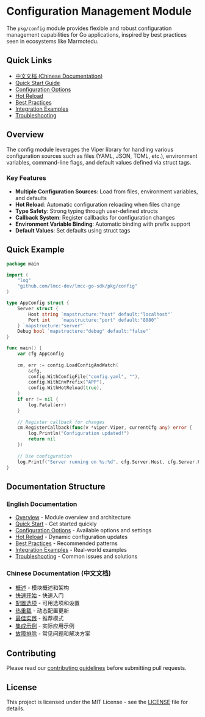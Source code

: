# Configuration Management Module

The `pkg/config` module provides flexible and robust configuration management capabilities for Go applications, inspired by best practices seen in ecosystems like Marmotedu.

## Quick Links

- [中文文档 (Chinese Documentation)](README_zh.md)
- [Quick Start Guide](en/01_quick_start.md)
- [Configuration Options](en/02_configuration_options.md)
- [Hot Reload](en/03_hot_reload.md)
- [Best Practices](en/04_best_practices.md)
- [Integration Examples](en/05_integration_examples.md)
- [Troubleshooting](en/06_troubleshooting.md)

## Overview

The config module leverages the Viper library for handling various configuration sources such as files (YAML, JSON, TOML, etc.), environment variables, command-line flags, and default values defined via struct tags.

### Key Features

- **Multiple Configuration Sources**: Load from files, environment variables, and defaults
- **Hot Reload**: Automatic configuration reloading when files change
- **Type Safety**: Strong typing through user-defined structs
- **Callback System**: Register callbacks for configuration changes
- **Environment Variable Binding**: Automatic binding with prefix support
- **Default Values**: Set defaults using struct tags

## Quick Example

```go
package main

import (
    "log"
    "github.com/lmcc-dev/lmcc-go-sdk/pkg/config"
)

type AppConfig struct {
    Server struct {
        Host string `mapstructure:"host" default:"localhost"`
        Port int    `mapstructure:"port" default:"8080"`
    } `mapstructure:"server"`
    Debug bool `mapstructure:"debug" default:"false"`
}

func main() {
    var cfg AppConfig
    
    cm, err := config.LoadConfigAndWatch(
        &cfg,
        config.WithConfigFile("config.yaml", ""),
        config.WithEnvPrefix("APP"),
        config.WithHotReload(true),
    )
    if err != nil {
        log.Fatal(err)
    }
    
    // Register callback for changes
    cm.RegisterCallback(func(v *viper.Viper, currentCfg any) error {
        log.Println("Configuration updated!")
        return nil
    })
    
    // Use configuration
    log.Printf("Server running on %s:%d", cfg.Server.Host, cfg.Server.Port)
}
```

## Documentation Structure

### English Documentation
- [Overview](en/00_overview.md) - Module overview and architecture
- [Quick Start](en/01_quick_start.md) - Get started quickly
- [Configuration Options](en/02_configuration_options.md) - Available options and settings
- [Hot Reload](en/03_hot_reload.md) - Dynamic configuration updates
- [Best Practices](en/04_best_practices.md) - Recommended patterns
- [Integration Examples](en/05_integration_examples.md) - Real-world examples
- [Troubleshooting](en/06_troubleshooting.md) - Common issues and solutions

### Chinese Documentation (中文文档)
- [概述](zh/00_overview_zh.md) - 模块概述和架构
- [快速开始](zh/01_quick_start_zh.md) - 快速入门
- [配置选项](zh/02_configuration_options_zh.md) - 可用选项和设置
- [热重载](zh/03_hot_reload_zh.md) - 动态配置更新
- [最佳实践](zh/04_best_practices_zh.md) - 推荐模式
- [集成示例](zh/05_integration_examples_zh.md) - 实际应用示例
- [故障排除](zh/06_troubleshooting_zh.md) - 常见问题和解决方案

## Contributing

Please read our [contributing guidelines](../../../CONTRIBUTING.md) before submitting pull requests.

## License

This project is licensed under the MIT License - see the [LICENSE](../../../LICENSE) file for details.